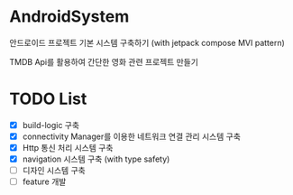 # AndroidSystem
안드로이드 프로젝트 기본 시스템 구축하기 (with jetpack compose MVI pattern)

TMDB Api를 활용하여 간단한 영화 관련 프로젝트 만들기

# TODO List
- [x] build-logic 구축
- [x] connectivity Manager를 이용한 네트워크 연결 관리 시스템 구축
- [x] Http 통신 처리 시스템 구축
- [x] navigation 시스템 구축 (with type safety)
- [ ] 디자인 시스템 구축
- [ ] feature 개발 
